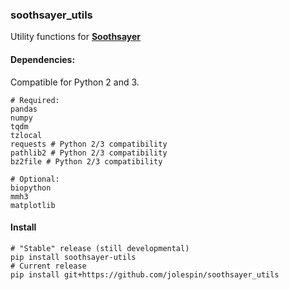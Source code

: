 ### soothsayer_utils
Utility functions for **[Soothsayer](http://www.github.com/jolespin/soothsayer)**

#### Dependencies:
Compatible for Python 2 and 3.

```
# Required:
pandas
numpy
tqdm
tzlocal
requests # Python 2/3 compatibility
pathlib2 # Python 2/3 compatibility	
bz2file # Python 2/3 compatibility

# Optional:
biopython
mmh3
matplotlib
```
#### Install
```
# "Stable" release (still developmental)
pip install soothsayer-utils
# Current release
pip install git+https://github.com/jolespin/soothsayer_utils
```